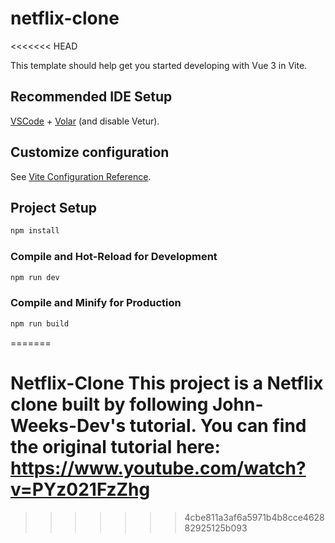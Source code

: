 # netflix-clone
<<<<<<< HEAD

This template should help get you started developing with Vue 3 in Vite.

## Recommended IDE Setup

[VSCode](https://code.visualstudio.com/) + [Volar](https://marketplace.visualstudio.com/items?itemName=Vue.volar) (and disable Vetur).

## Customize configuration

See [Vite Configuration Reference](https://vitejs.dev/config/).

## Project Setup

```sh
npm install
```

### Compile and Hot-Reload for Development

```sh
npm run dev
```

### Compile and Minify for Production

```sh
npm run build
```
=======
# Netflix-Clone  This project is a Netflix clone built by following John-Weeks-Dev's tutorial. You can find the original tutorial here: https://www.youtube.com/watch?v=PYz021FzZhg
>>>>>>> 4cbe811a3af6a5971b4b8cce462882925125b093
